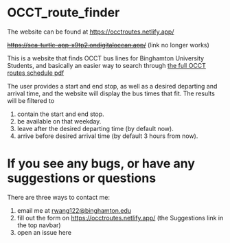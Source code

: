 # OCCT_route_finder
The website can be found at https://occtroutes.netlify.app/

~~https://sea-turtle-app-x9tp2.ondigitalocean.app/~~ (link no longer works)

This is a website that finds OCCT bus lines for Binghamton University Students, and 
basically an easier way to search through [the full OCCT routes schedule pdf](https://occtransport.s3.amazonaws.com/Fall+2024/OCCT+Fall+2024+Full+Master+Schedule.pdf) 

The user provides a start and end stop, as well as a desired departing and arrival time, and the website will display the bus times that fit. 
The results will be filtered to 
1. contain the start and end stop.
2. be available on that weekday.
3. leave after the desired departing time (by default now).
4. arrive before desired arrival time (by default 3 hours from now).

# If you see any bugs, or have any suggestions or questions
There are three ways to contact me:
1. email me at rwang122@binghamton.edu
3. fill out the form on https://occtroutes.netlify.app/ (the Suggestions link in the top navbar)
2. open an issue here